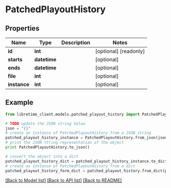 # PatchedPlayoutHistory


## Properties

Name | Type | Description | Notes
------------ | ------------- | ------------- | -------------
**id** | **int** |  | [optional] [readonly] 
**starts** | **datetime** |  | [optional] 
**ends** | **datetime** |  | [optional] 
**file** | **int** |  | [optional] 
**instance** | **int** |  | [optional] 

## Example

```python
from libretime_client.models.patched_playout_history import PatchedPlayoutHistory

# TODO update the JSON string below
json = "{}"
# create an instance of PatchedPlayoutHistory from a JSON string
patched_playout_history_instance = PatchedPlayoutHistory.from_json(json)
# print the JSON string representation of the object
print PatchedPlayoutHistory.to_json()

# convert the object into a dict
patched_playout_history_dict = patched_playout_history_instance.to_dict()
# create an instance of PatchedPlayoutHistory from a dict
patched_playout_history_form_dict = patched_playout_history.from_dict(patched_playout_history_dict)
```
[[Back to Model list]](../README.md#documentation-for-models) [[Back to API list]](../README.md#documentation-for-api-endpoints) [[Back to README]](../README.md)


